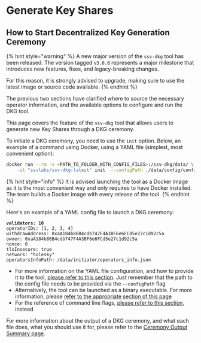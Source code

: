 # Generate Key Shares

## **How to** Start Decentralized Key Generation Ceremony

{% hint style="warning" %}
A new major version of the `ssv-dkg` tool has been released. The version tagged `v3.0.0` represents a major milestone that introduces new features, fixes, and legacy-breaking changes.

For this reason, it is strongly advised to upgrade, making sure to use the latest image or source code available.
{% endhint %}

The previous two sections have clarified where to source the necessary operator information, and the available options to configure and run the DKG tool.

This page covers the feature of the  `ssv-dkg` tool that allows users to generate new Key Shares through a DKG ceremony.

To initiate a DKG ceremony, you need to use the `init` option. Below, an example of a command using Docker, using a YAML file (simplest, most convenient option):

```bash
docker run --rm -v <PATH_TO_FOLDER_WITH_CONFIG_FILES>:/ssv-dkg/data/ \
    -it "ssvlabs/ssv-dkg:latest" init  --configPath ./data/config/config.yaml
```

{% hint style="info" %}
It is advised launching the tool as a Docker image as it is the most convenient way and only requires to have Docker installed. The team builds a Docker image with every release of the tool.
{% endhint %}

Here's an example of a YAML config file to launch a DKG ceremony:

<pre class="language-yaml"><code class="lang-yaml"><strong>validators: 10
</strong>operatorIDs: [1, 2, 3, 4]
withdrawAddress: 0xaA184b86B4cdb747F4A3BF6e6FCd5e27c1d92c5a
owner: 0xaA184b86B4cdb747F4A3BF6e6FCd5e27c1d92c5a
nonce: 0
tlsInsecure: true 
network: "holesky"
operatorsInfoPath: /data/initiator/operators_info.json
</code></pre>

* For more information on the YAML file configuration, and how to provide it to the tool, [please refer to this section](dkg-tool-commands-and-configuration.md#yaml-configuration-file). Just remember that the path to the config file needs to be provided via the `--configPath` flag
* Alternatively, the tool can be launched as a binary executable. For more information, please [refer to the appropriate section of this page](dkg-tool-commands-and-configuration.md#command-line-flags)
* For the reference of command line flags, [please refer to this section](dkg-tool-commands-and-configuration.md#command-line-flags), instead

For more information about the output of a DKG ceremony, and what each file does, what you should use it for, please refer to the [Ceremony Output Summary page](ceremony-output-summary.md).
